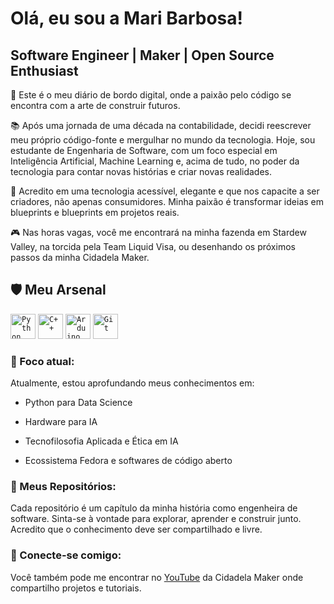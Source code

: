# Olá, eu sou a Mari Barbosa!

## Software Engineer | Maker | Open Source Enthusiast

🍵 Este é o meu diário de bordo digital, onde a paixão pelo código se encontra com a arte de construir futuros.

📚 Após uma jornada de uma década na contabilidade, decidi reescrever meu próprio código-fonte e mergulhar no mundo da tecnologia. Hoje, sou estudante de Engenharia de Software, com um foco especial em Inteligência Artificial, Machine Learning e, acima de tudo, no poder da tecnologia para contar novas histórias e criar novas realidades.

🌟 Acredito em uma tecnologia acessível, elegante e que nos capacite a ser criadores, não apenas consumidores. Minha paixão é transformar ideias em blueprints e blueprints em projetos reais.

🎮 Nas horas vagas, você me encontrará na minha fazenda em Stardew Valley, na torcida pela Team Liquid Visa, ou desenhando os próximos passos da minha Cidadela Maker.

## 🛡️  Meu Arsenal
<code><img width="40px" src="https://cdn.jsdelivr.net/gh/devicons/devicon@latest/icons/python/python-original.svg" title = "Python"/></code>
<code><img width="40px" src="https://cdn.jsdelivr.net/gh/devicons/devicon@latest/icons/cplusplus/cplusplus-original.svg" title = "C++"/></code>
<code><img width="40px" src="https://cdn.jsdelivr.net/gh/devicons/devicon@latest/icons/arduino/arduino-original.svg" title = "Arduino"/></code>
<code><img width="40px" src="https://cdn.jsdelivr.net/gh/devicons/devicon@latest/icons/git/git-original.svg" title = "Git"/></code>

          
### 🎯 Foco atual:

Atualmente, estou aprofundando meus conhecimentos em:

- Python para Data Science

- Hardware para IA

- Tecnofilosofia Aplicada e Ética em IA

- Ecossistema Fedora e softwares de código aberto

### 📜 Meus Repositórios:
Cada repositório é um capítulo da minha história como engenheira de software. Sinta-se à vontade para explorar, aprender e construir junto. Acredito que o conhecimento deve ser compartilhado e livre.

### 🧭 Conecte-se comigo:

Você também pode me encontrar no [YouTube](https://www.youtube.com/@cidadelamaker) da Cidadela Maker onde compartilho projetos e tutoriais.
